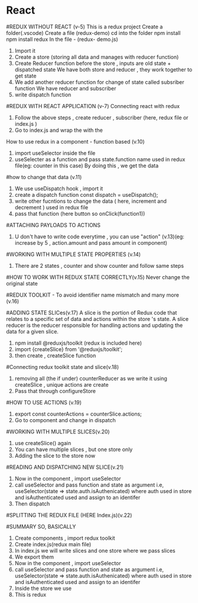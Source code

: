 # React
#REDUX WITHOUT REACT (v-5)
This is a redux project
Create a folder(.vscode) 
Create a file (redux-demo)
cd into the folder 
npm install
npm install redux 
In the file - (redux- demo.js)
1. Import it
2. Create a store (storing all data and manages with reducer function)
3. Create Reducer function before the store , inputs are old state + dispatched state
 We have both store and reducer , they work together to get state
4. We add another reducer function for change of state called subsriber function 
We have reducer and subscriber
5. write dispatch function 


#REDUX WITH REACT APPLICATION (v-7)
Connecting react with redux 
1. Follow the above steps , create reducer , subscriber (here, redux file or index.js )
2. Go to index.js and wrap the <App/> with the <Provider></Provider>

How to use redux in a component - function based (v.10)
1. import useSelector inside the file
2. useSelecter as a function and pass state.function name used in redux file(eg: counter in this case)
By doing this , we get the data 

#how to change that data (v.11)
1. We use useDispatch hook  , import it 
2. create a dispatch function   const dispatch = useDispatch();
3. write other fucntions to change the data ( here, increment and decrement ) used in redux file
4. pass that function (here button so onClick(function1))


#ATTACHING PAYLOADS TO ACTIONS
1. U don't have to write code everytime , you can use "action"
(v.13)(eg: increase by 5 , action.amount and pass amount in component)

#WORKING WITH MULTIPLE STATE PROPERTIES (v.14)
1. There are 2 states , counter and show counter and follow same steps 

#HOW TO WORK WITH REDUX STATE CORRECTLY(v.15)
Never change the original state 

#REDUX TOOLKIT - To avoid identifier name mismatch and many more (v.16)

#ADDING STATE SLICes(v.17)
A slice is the portion of Redux code that relates to a specific set of data and actions within the store 's state. A slice reducer is the reducer responsible for handling actions and updating the data for a given slice.
1. npm install @reduxjs/toolkit (redux is included here)
2. import {createSlice} from '@reduxjs/toolkit';
3. then create , createSlice function


#Connecting redux toolkit state and slice(v.18)
1. removing all (the if under) counterReducer as we write it using createSlice , unique actions are create 
2. Pass that through configureStore


#HOW TO USE ACTIONS (v.19)
1. export const counterActions = counterSlice.actions;
2. Go to component and change in dispatch

#WORKING WITH MULTIPLE SLICES(v.20)
1. use createSlice() again 
2. You can have multiple slices , but one store only
3. Adding the slice to the store now 

#READING AND DISPATCHING NEW SLICE(v.21)
1. Now in the component , import useSelector
2. call useSelector and pass function and state as argument  i.e, useSelector(state => state.auth.isAuthenicated) where auth used in store and isAuthenticated used and assign to an identifer
3. Then dispatch

#SPLITTING THE REDUX FILE (HERE Index.js)(v.22)

#SUMMARY
SO, BASICALLY
1. Create components , import redux toolkit
2. Create index.js(redux main file)
3. In index.js we will write slices and one store where we pass slices
4. We export them 
5. Now in the component , import useSelector
6. call useSelector and pass function and state as argument  i.e, useSelector(state => state.auth.isAuthenicated) where auth used in store and isAuthenticated used and assign to an identifer
7. Inside the store we use 
8. This is redux